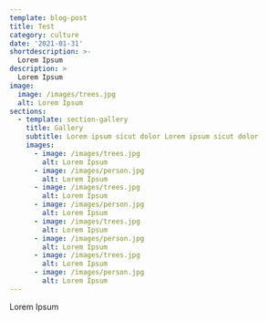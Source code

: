 ```yaml
---
template: blog-post
title: Test
category: culture
date: '2021-01-31'
shortdescription: >-
  Lorem Ipsum
description: >
  Lorem Ipsum
image:
  image: /images/trees.jpg
  alt: Lorem Ipsum
sections:
  - template: section-gallery
    title: Gallery
    subtitle: Lorem ipsum sicut dolor Lorem ipsum sicut dolor
    images:
      - image: /images/trees.jpg
        alt: Lorem Ipsum
      - image: /images/person.jpg
        alt: Lorem Ipsum
      - image: /images/trees.jpg
        alt: Lorem Ipsum
      - image: /images/person.jpg
        alt: Lorem Ipsum
      - image: /images/trees.jpg
        alt: Lorem Ipsum
      - image: /images/person.jpg
        alt: Lorem Ipsum
      - image: /images/trees.jpg
        alt: Lorem Ipsum
      - image: /images/person.jpg
        alt: Lorem Ipsum
---
```


Lorem Ipsum
